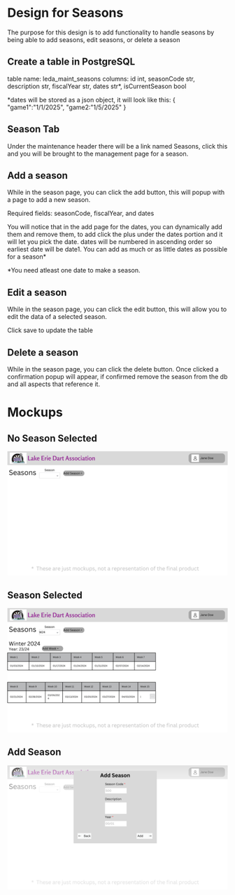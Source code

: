 # Design for Seasons
The purpose for this design is to add functionality to handle seasons by being able to add seasons, edit seasons, or delete a season

## Create a table in PostgreSQL
table name: leda_maint_seasons
columns: id int, seasonCode str, description str, fiscalYear str, dates str*, isCurrentSeason bool

*dates will be stored as a json object, it will look like this:
{
    "game1":"1/1/2025",
    "game2:"1/5/2025"
}

## Season Tab
Under the maintenance header there will be a link named Seasons, click this and you will be brought to the management page for a season.

## Add a season
While in the season page, you can click the add button, this will popup with a page to add a new season. 

Required fields: seasonCode, fiscalYear, and dates

You will notice that in the add page for the dates, you can dynamically add them and remove them, to add click the plus under the dates portion and it will let you pick the date. dates will be numbered in ascending order so earliest date will be date1. You can add as much or as little dates as possible for a season*

*You need atleast one date to make a season.

## Edit a season
While in the season page, you can click the edit button, this will allow you to edit the data of a selected season.

Click save to update the table

## Delete a season
While in the season page, you can click the delete button. Once clicked a confirmation popup will appear, if confirmed remove the season from the db and all aspects that reference it.

# Mockups
## No Season Selected
![image](../../Mockups/Maintenance/leda_seasons_blank.png)
## Season Selected
![image](../../Mockups/Maintenance/leda_seasons_season_selected.png)
## Add Season
![image](../../Mockups/Maintenance/leda_season_add_season.png)